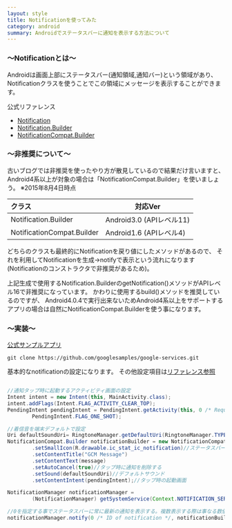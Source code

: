 ```yaml
---
layout: style
title: Notificationを使ってみた
category: android
summary: Androidでステータスバーに通知を表示する方法について
---
```


### 〜Notificationとは〜
Androidは画面上部にステータスバー(通知領域,通知バー)という領域があり、
Notificationクラスを使うことでこの領域にメッセージを表示することができます。

公式リファレンス

* [Notification](http://developer.android.com/reference/android/app/Notification.html)
* [Notification.Builder](http://developer.android.com/reference/android/app/Notification.Builder.html)
* [NotificationCompat.Builder](http://developer.android.com/reference/android/support/v4/app/NotificationCompat.Builder.html)

### 〜非推奨について〜
古いブログでは非推奨を使ったやり方が散見しているので結果だけ言いますと、
Android4系以上が対象の場合は「NotificationCompat.Builder」を使いましょう。
※2015年8月4日時点

|      クラス      |     対応Ver      |
|:-----------------|-----------------|
|Notification.Builder|Android3.0 (APIレベル11)|
|NotificationCompat.Builder|Android1.6 (APIレベル4)|

どちらのクラスも最終的にNotificationを戻り値にしたメソッドがあるので、
それを利用してNotificationを生成→notifyで表示という流れになります(Notificationのコンストラクタで非推奨があるため)。

上記生成で使用するNotification.BuilderのgetNotification()メソッドがAPIレベル16で非推奨になっています。
かわりに使用するbuild()メソッドを推奨しているのですが、
Android4.0.4で実行出来ないためAndroid4系以上をサポートするアプリの場合は自然にNotificationCompat.Builderを使う事になります。

### 〜実装〜

[公式サンプルアプリ](https://developers.google.com/cloud-messaging/android/start)

```
git clone https://github.com/googlesamples/google-services.git
```

基本的なnotificationの設定になります。
その他設定項目は[リファレンス参照](http://developer.android.com/reference/android/support/v4/app/NotificationCompat.Builder.html)

```java

//通知タップ時に起動するアクティビティ画面の設定
Intent intent = new Intent(this, MainActivity.class);
intent.addFlags(Intent.FLAG_ACTIVITY_CLEAR_TOP);
PendingIntent pendingIntent = PendingIntent.getActivity(this, 0 /* Request code */, intent,
        PendingIntent.FLAG_ONE_SHOT);

//着信音を端末デフォルトで設定
Uri defaultSoundUri= RingtoneManager.getDefaultUri(RingtoneManager.TYPE_NOTIFICATION);
NotificationCompat.Builder notificationBuilder = new NotificationCompat.Builder(this)
        .setSmallIcon(R.drawable.ic_stat_ic_notification)//ステータスバーに表示するアイコン
        .setContentTitle("GCM Message")
        .setContentText(message)
        .setAutoCancel(true)//タップ時に通知を削除する
        .setSound(defaultSoundUri)//デフォルトサウンド
        .setContentIntent(pendingIntent);//タップ時の起動画面

NotificationManager notificationManager =
        (NotificationManager) getSystemService(Context.NOTIFICATION_SERVICE);

//0を指定する事でステータスバーに常に最新の通知を表示する。複数表示する際は事なる数値を指定する
notificationManager.notify(0 /* ID of notification */, notificationBuilder.build());
```
